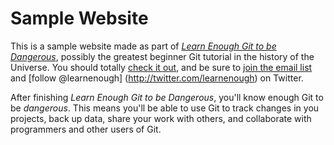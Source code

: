 # Sample Website
This is a sample website made as part of [*Learn Enough Git to be Dangerous*](http://www.learnenough.com/git-tutorial), possibly the greatest beginner Git tutorial in the history of the Universe. You should totally [check it out](https://www.learnenough.com/git-tutorial), and be sure to [join the email list](https;//www.learnenough.com/#email_list) and
[follow @learnenough] (http://twitter.com/learnenough) on Twitter.

After finishing *Learn Enough Git to be Dangerous*, you'll know enough Git to be *dangerous*. This means you'll be able to use Git to track changes in you projects, back up data, share your work with others, and collaborate with programmers and other users of Git. 
